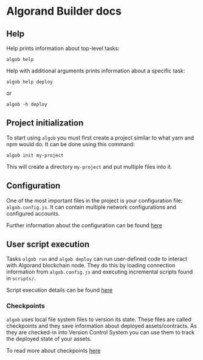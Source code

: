 # Algorand Builder docs

## Help
Help prints information about top-level tasks:
```
algob help
```
Help with additional arguments prints information about a specific task:
```
algob help deploy
```
or
```
algob -h deploy
```

## Project initialization
To start using `algob` you must first create a project similar to what yarn and npm would do.
It can be done using this command:
```
algob init my-project
```
This will create a directory `my-project` and put multiple files into it.

## Configuration

One of the most important files in the project is your configuration file: `algob.config.js`.
It can contain multiple network configurations and configured accounts.

Further information about the configuration can be found [here](/docs/algob-config.md)

## User script execution
Tasks `algob run` and `algob deploy` can run user-defined code to interact with Algorand blockchain node.
They do this by loading connection information from `algob.config.js` and executing incremental scripts found in `scripts/`.

Script execution details can be found [here](/docs/user-script-execution.md)

### Checkpoints
`algob` uses local file system files to version its state.
These files are called checkpoints and they save information about deployed assets/contracts.
As they are checked-in into Version Control System you can use them to track the deployed state of your assets.

To read more about checkpoints [here](/docs/execution-checkpoints.md)
